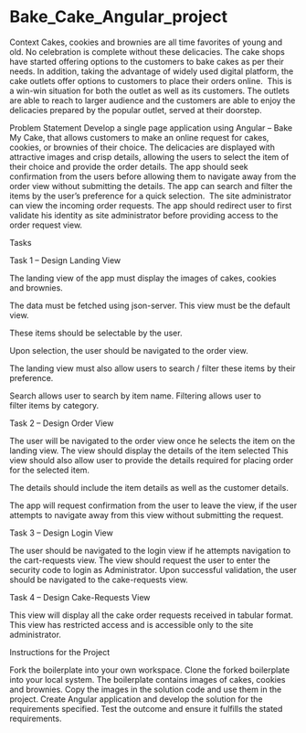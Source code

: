 # Bake_Cake_Angular_project
Context
Cakes, cookies and brownies are all time favorites of young and old. No celebration is complete without these delicacies. The cake shops have started offering options to the customers to bake cakes as per their needs.
In addition, taking the advantage of widely used digital platform, the cake outlets offer options to customers to place their orders online. 
This is a win-win situation for both the outlet as well as its customers. The outlets are able to reach to larger audience and the customers are able to enjoy the delicacies prepared by the popular outlet, served at their doorstep.

Problem Statement
Develop a single page application using Angular – Bake My Cake, that allows customers to make an online request for cakes, cookies, or brownies of their choice.
The delicacies are displayed with attractive images and crisp details, allowing the users to select the item of their choice and provide the order details. The app should seek confirmation from the users before allowing them to navigate away from the order view without submitting the details.​
The app can search and filter the items by the user’s preference for a quick selection. 
The site administrator can view the incoming order requests.​ The app should redirect user to first validate his identity as site administrator before providing access to the order request view.​

Tasks

Task 1 – Design Landing View

The landing view of the app must display the images of cakes, cookies and brownies.

The data must be fetched using json-server.
This view must be the default view.


These items should be selectable by the user.

Upon selection, the user should be navigated to the order view.


The landing view must also allow users to search / filter these items by their preference.

Search allows user to search by item name.
Filtering allows user to filter items by category.




Task 2 – Design Order View

The user will be navigated to the order view once he selects the item on the landing view.
The view should display the details of the item selected
This view should also allow user to provide the details required for placing order for the selected item.

The details should include the item details as well as the customer details.


The app will request confirmation from the user to leave the view, if the user attempts to navigate away from this view without submitting the request.


Task 3 – Design Login View

The user should be navigated to the login view if he attempts navigation to the cart-requests view.
The view should request the user to enter the security code to login as Administrator.
Upon successful validation, the user should be navigated to the cake-requests view.


Task 4 – Design Cake-Requests View

This view will display all the cake order requests received in tabular format.
This view has restricted access and is accessible only to the site administrator.


Instructions for the Project

Fork the boilerplate into your own workspace.​​​​​​
Clone the forked boilerplate into your local system.
The boilerplate contains images of cakes, cookies and brownies.
Copy the images in the solution code and use them in the project.
Create Angular application and develop the solution for the requirements specified.
​Test the outcome and ensure it fulfills the stated requirements.​​

